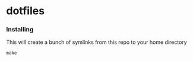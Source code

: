 # dotfiles

### Installing

This will create a bunch of symlinks from this repo to your home directory

```console
make
```
